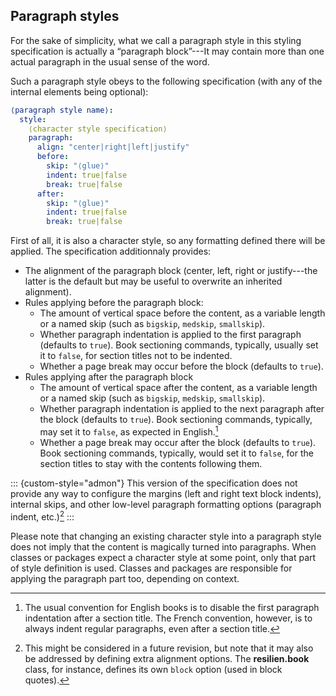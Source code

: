 ## Paragraph styles

For the sake of simplicity, what we call a paragraph style in this styling
specification is actually a “paragraph block”---It may contain
more than one actual paragraph in the usual sense of the word.

Such a paragraph style obeys to the following specification
(with any of the internal elements being optional):

```yaml
⟨paragraph style name⟩:
  style:
    ⟨character style specification⟩
    paragraph:
      align: "center|right|left|justify"
      before:
        skip: "⟨glue⟩"
        indent: true|false
        break: true|false
      after:
        skip: "⟨glue⟩"
        indent: true|false
        break: true|false
```

First of all, it is also a character style, so any formatting defined
there will be applied. The specification additionnaly provides:

 - The alignment of the paragraph block (center, left, right or justify---the
   latter is the default but may be useful to overwrite an inherited alignment).
 - Rules applying before the paragraph block:
    - The amount of vertical space before the content, as a variable length or a
      named skip (such as `bigskip`, `medskip`, `smallskip`).
    - Whether paragraph indentation is applied to the first paragraph (defaults
      to `true`). Book sectioning commands, typically, usually set it to `false`,
      for section titles not to be indented.
    - Whether a page break may occur before the block (defaults to
      `true`).
  - Rules applying after the paragraph block
    - The amount of vertical space after the content, as a variable length or a
      named skip (such as `bigskip`, `medskip`, `smallskip`).
    - Whether paragraph indentation is applied to the next paragraph after the
      block (defaults to `true`). Book sectioning commands, typically, may set
      it to `false`, as expected in English.[^styles-par-idents]
    - Whether a page break may occur after the block (defaults to `true`).
      Book sectioning commands, typically, would set it to `false`, for the
      section titles to stay with the contents following them.


[^styles-par-idents]: The usual convention for English books is to disable
the first paragraph indentation after a section title. The French convention,
however, is to always indent regular paragraphs, even after a section title.

::: {custom-style="admon"}
This version of the specification does not provide any way to configure
the margins (left and right text block indents), internal skips, and other
low-level paragraph formatting options (paragraph indent, etc.)[^styles-par-margins]
:::

[^styles-par-margins]: This might be considered in a future revision, but note
that it may also be addressed by defining extra alignment options.
The **resilien.book** class, for instance, defines its own `block` option
(used in block quotes).

Please note that changing an existing character style into a paragraph style
does not imply that the content is magically turned into paragraphs.
When classes or packages expect a character style at some point, only
that part of style definition is used. Classes and packages are responsible
for applying the paragraph part too, depending on context.

